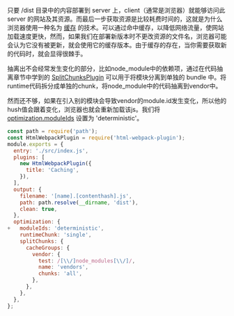 只要 /dist 目录中的内容部署到 server 上，client（通常是浏览器）就能够访问此 server 的网站及其资源。而最后一步获取资源是比较耗费时间的，这就是为什么浏览器使用一种名为 [缓存](https://en.wikipedia.org/wiki/Cache_(computing)) 的技术。可以通过命中缓存，以降低网络流量，使网站加载速度更快，然而，如果我们在部署新版本时不更改资源的文件名，浏览器可能会认为它没有被更新，就会使用它的缓存版本。由于缓存的存在，当你需要获取新的代码时，就会显得很棘手。

抽离出不会经常发生变化的部分，比如node_module中的依赖项，通过在代码抽离章节中学到的
[SplitChunksPlugin](https://webpack.docschina.org/plugins/split-chunks-plugin/) 可以用于将模块分离到单独的 bundle 中。将runtime代码拆分成单独的chunk，将node_module中的代码抽离到vendor中。

然而还不够，如果在引入别的模块会导致vendor的module.id发生变化，所以他的hush值会跟着变化，浏览器也就会重新加载该js。我们将 [optimization.moduleIds](https://webpack.docschina.org/configuration/optimization/#optimizationmoduleids) 设置为 'deterministic'。
```javascript
const path = require('path');
const HtmlWebpackPlugin = require('html-webpack-plugin');
module.exports = {
  entry: './src/index.js',
  plugins: [
    new HtmlWebpackPlugin({
      title: 'Caching',
    }),
  ],
  output: {
    filename: '[name].[contenthash].js',
    path: path.resolve(__dirname, 'dist'),
    clean: true,
  },
  optimization: {
+   moduleIds: 'deterministic',
    runtimeChunk: 'single',
    splitChunks: {
      cacheGroups: {
        vendor: {
          test: /[\\/]node_modules[\\/]/,
          name: 'vendors',
          chunks: 'all',
        },
      },
    },
  },
};
```

